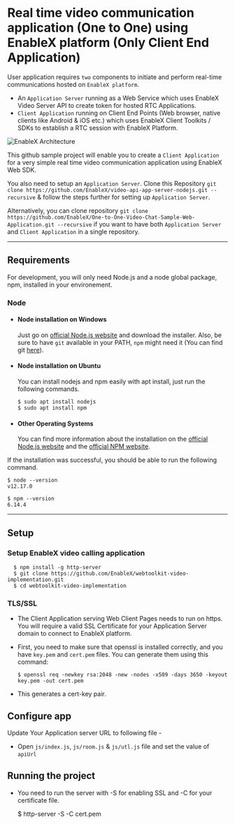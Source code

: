 # Real time video communication application (One to One) using EnableX platform (Only Client End Application)

User application requires `two` components to initiate and perform real-time communications hosted on `EnableX platform`.
- An `Application Server` running as a Web Service which uses EnableX Video Server API to create token for hosted RTC Applications.
- `Client Application` running on Client End Points (Web browser, native clients like Android & iOS etc.) which uses EnableX Client Toolkits / SDKs to establish a RTC session with EnableX Platform.

![EnableX Architecture](https://developer.enablex.io/wp-content/uploads/2019/08/app-architecture.png)

This github sample project will enable you to create a `Client Application` for a very simple real time video communication application using EnableX Web SDK.

You also need to setup an `Application Server`. Clone this Repository `git clone https://github.com/EnableX/video-api-app-server-nodejs.git --recursive` & follow the steps further for setting up `Application Server`.

Alternatively, you can clone repository `git clone https://github.com/EnableX/One-to-One-Video-Chat-Sample-Web-Application.git --recursive` if you want to have both `Application Server` and `Client Application` in a single repository.

---
## Requirements

For development, you will only need Node.js and a node global package, npm, installed in your environement.

### Node
- #### Node installation on Windows

  Just go on [official Node.js website](https://nodejs.org/) and download the installer.
Also, be sure to have `git` available in your PATH, `npm` might need it (You can find git [here](https://git-scm.com/)).

- #### Node installation on Ubuntu

  You can install nodejs and npm easily with apt install, just run the following commands.

      $ sudo apt install nodejs
      $ sudo apt install npm

- #### Other Operating Systems
  You can find more information about the installation on the [official Node.js website](https://nodejs.org/) and the [official NPM website](https://npmjs.org/).

If the installation was successful, you should be able to run the following command.

    $ node --version
    v12.17.0

    $ npm --version
    6.14.4

---

## Setup

### Setup EnableX video calling application

      $ npm install -g http-server
      $ git clone https://github.com/EnableX/webtoolkit-video-implementation.git
      $ cd webtoolkit-video-implementation

### TLS/SSL
- The Client Application serving Web Client Pages needs to run on https. You will require a valid SSL Certificate for your Application Server domain to connect to EnableX platform.

- First, you need to make sure that openssl is installed correctly, and you have `key.pem` and `cert.pem` files. You can generate them using this command:

      $ openssl req -newkey rsa:2048 -new -nodes -x509 -days 3650 -keyout key.pem -out cert.pem

- This generates a cert-key pair.

## Configure app

Update Your Application server URL to following file -

- Open `js/index.js`, `js/room.js` & `js/utl.js` file and set the value of `apiUrl`


## Running the project

- You need to run the server with -S for enabling SSL and -C for your certificate file.

    $ http-server -S -C cert.pem
